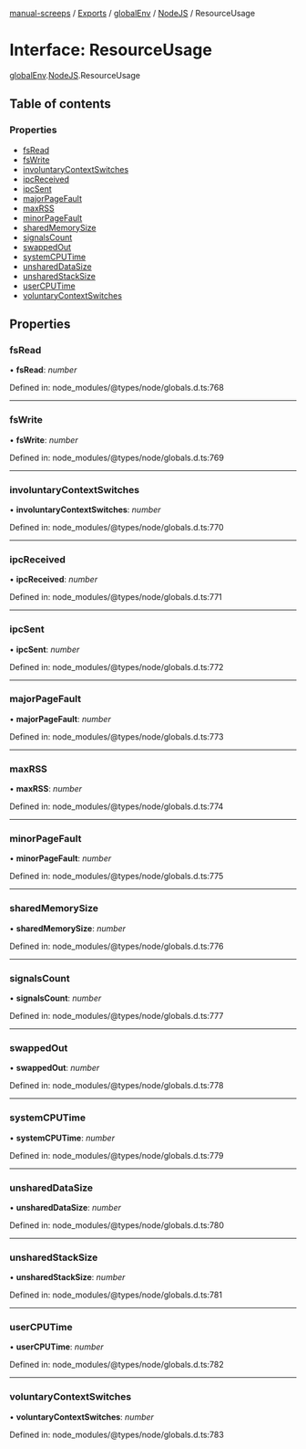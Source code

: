 [manual-screeps](../README.md) / [Exports](../modules.md) / [globalEnv](../modules/globalenv.md) / [NodeJS](../modules/globalenv.nodejs.md) / ResourceUsage

# Interface: ResourceUsage

[globalEnv](../modules/globalenv.md).[NodeJS](../modules/globalenv.nodejs.md).ResourceUsage

## Table of contents

### Properties

- [fsRead](globalenv.nodejs.resourceusage.md#fsread)
- [fsWrite](globalenv.nodejs.resourceusage.md#fswrite)
- [involuntaryContextSwitches](globalenv.nodejs.resourceusage.md#involuntarycontextswitches)
- [ipcReceived](globalenv.nodejs.resourceusage.md#ipcreceived)
- [ipcSent](globalenv.nodejs.resourceusage.md#ipcsent)
- [majorPageFault](globalenv.nodejs.resourceusage.md#majorpagefault)
- [maxRSS](globalenv.nodejs.resourceusage.md#maxrss)
- [minorPageFault](globalenv.nodejs.resourceusage.md#minorpagefault)
- [sharedMemorySize](globalenv.nodejs.resourceusage.md#sharedmemorysize)
- [signalsCount](globalenv.nodejs.resourceusage.md#signalscount)
- [swappedOut](globalenv.nodejs.resourceusage.md#swappedout)
- [systemCPUTime](globalenv.nodejs.resourceusage.md#systemcputime)
- [unsharedDataSize](globalenv.nodejs.resourceusage.md#unshareddatasize)
- [unsharedStackSize](globalenv.nodejs.resourceusage.md#unsharedstacksize)
- [userCPUTime](globalenv.nodejs.resourceusage.md#usercputime)
- [voluntaryContextSwitches](globalenv.nodejs.resourceusage.md#voluntarycontextswitches)

## Properties

### fsRead

• **fsRead**: *number*

Defined in: node_modules/@types/node/globals.d.ts:768

___

### fsWrite

• **fsWrite**: *number*

Defined in: node_modules/@types/node/globals.d.ts:769

___

### involuntaryContextSwitches

• **involuntaryContextSwitches**: *number*

Defined in: node_modules/@types/node/globals.d.ts:770

___

### ipcReceived

• **ipcReceived**: *number*

Defined in: node_modules/@types/node/globals.d.ts:771

___

### ipcSent

• **ipcSent**: *number*

Defined in: node_modules/@types/node/globals.d.ts:772

___

### majorPageFault

• **majorPageFault**: *number*

Defined in: node_modules/@types/node/globals.d.ts:773

___

### maxRSS

• **maxRSS**: *number*

Defined in: node_modules/@types/node/globals.d.ts:774

___

### minorPageFault

• **minorPageFault**: *number*

Defined in: node_modules/@types/node/globals.d.ts:775

___

### sharedMemorySize

• **sharedMemorySize**: *number*

Defined in: node_modules/@types/node/globals.d.ts:776

___

### signalsCount

• **signalsCount**: *number*

Defined in: node_modules/@types/node/globals.d.ts:777

___

### swappedOut

• **swappedOut**: *number*

Defined in: node_modules/@types/node/globals.d.ts:778

___

### systemCPUTime

• **systemCPUTime**: *number*

Defined in: node_modules/@types/node/globals.d.ts:779

___

### unsharedDataSize

• **unsharedDataSize**: *number*

Defined in: node_modules/@types/node/globals.d.ts:780

___

### unsharedStackSize

• **unsharedStackSize**: *number*

Defined in: node_modules/@types/node/globals.d.ts:781

___

### userCPUTime

• **userCPUTime**: *number*

Defined in: node_modules/@types/node/globals.d.ts:782

___

### voluntaryContextSwitches

• **voluntaryContextSwitches**: *number*

Defined in: node_modules/@types/node/globals.d.ts:783
